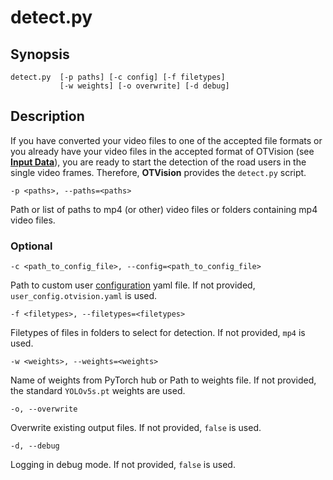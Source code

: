 # detect.py

## Synopsis

```text
detect.py  [-p paths] [-c config] [-f filetypes]
           [-w weights] [-o overwrite] [-d debug]
```

## Description

If you have converted your video files to one of the accepted file formats or you already have your video files in the accepted format of OTVision (see [**Input Data**](../firstuse/#input-data)), you are ready to start the detection of the road users in the single video frames. Therefore, **OTVision** provides the `detect.py` script.

`-p <paths>, --paths=<paths>`

Path or list of paths to mp4 (or other) video files or folders containing mp4 video files.

### Optional

`-c <path_to_config_file>, --config=<path_to_config_file>`

Path to custom user [configuration](../configuration/) yaml file. If not provided, `user_config.otvision.yaml` is used.

`-f <filetypes>, --filetypes=<filetypes>`

Filetypes of files in folders to select for detection. If not provided, `mp4` is used.

`-w <weights>, --weights=<weights>`

Name of weights from PyTorch hub or Path to weights file. If not provided, the standard `YOLOv5s.pt` weights are used.

`-o, --overwrite`

Overwrite existing output files. If not provided, `false` is used.

`-d, --debug`

Logging in debug mode. If not provided, `false` is used.
